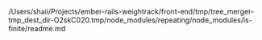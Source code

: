 /Users/shaii/Projects/ember-rails-weightrack/front-end/tmp/tree_merger-tmp_dest_dir-O2skC020.tmp/node_modules/repeating/node_modules/is-finite/readme.md